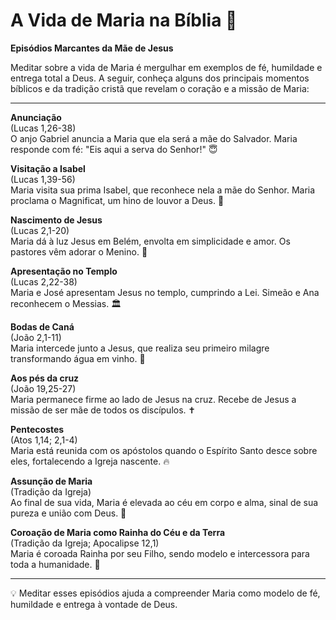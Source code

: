 # A Vida de Maria na Bíblia 📖

**Episódios Marcantes da Mãe de Jesus**

Meditar sobre a vida de Maria é mergulhar em exemplos de fé, humildade e entrega total a Deus. A seguir, conheça alguns dos principais momentos bíblicos e da tradição cristã que revelam o coração e a missão de Maria:

---

**Anunciação**  
(Lucas 1,26-38)  
O anjo Gabriel anuncia a Maria que ela será a mãe do Salvador. Maria responde com fé: "Eis aqui a serva do Senhor!" 😇

**Visitação a Isabel**  
(Lucas 1,39-56)  
Maria visita sua prima Isabel, que reconhece nela a mãe do Senhor. Maria proclama o Magnificat, um hino de louvor a Deus. 🤰

**Nascimento de Jesus**  
(Lucas 2,1-20)  
Maria dá à luz Jesus em Belém, envolta em simplicidade e amor. Os pastores vêm adorar o Menino. 👶

**Apresentação no Templo**  
(Lucas 2,22-38)  
Maria e José apresentam Jesus no templo, cumprindo a Lei. Simeão e Ana reconhecem o Messias. 🏛️

**Bodas de Caná**  
(João 2,1-11)  
Maria intercede junto a Jesus, que realiza seu primeiro milagre transformando água em vinho. 🎉

**Aos pés da cruz**  
(João 19,25-27)  
Maria permanece firme ao lado de Jesus na cruz. Recebe de Jesus a missão de ser mãe de todos os discípulos. ✝️

**Pentecostes**  
(Atos 1,14; 2,1-4)  
Maria está reunida com os apóstolos quando o Espírito Santo desce sobre eles, fortalecendo a Igreja nascente. 🔥

**Assunção de Maria**  
(Tradição da Igreja)  
Ao final de sua vida, Maria é elevada ao céu em corpo e alma, sinal de sua pureza e união com Deus. 👑

**Coroação de Maria como Rainha do Céu e da Terra**  
(Tradição da Igreja; Apocalipse 12,1)  
Maria é coroada Rainha por seu Filho, sendo modelo e intercessora para toda a humanidade. 👸

---

💡 Meditar esses episódios ajuda a compreender Maria como modelo de fé, humildade e entrega à vontade de Deus.
